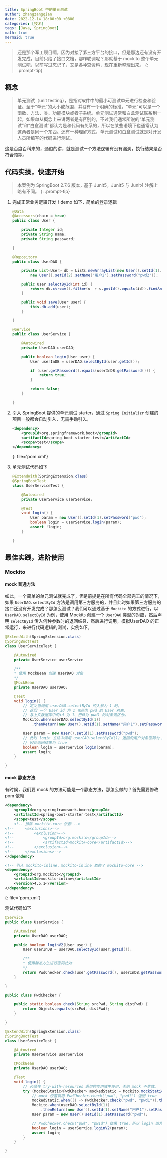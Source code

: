 ```yaml
---
title: SpringBoot 中的单元测试
author: zhangzangqian
date: 2022-12-14 18:00:00 +0800
categories: [技术]
tags: [Java, SpringBoot]
math: true
mermaid: true
---
```


> 还是那个军工项目啊，因为对接了第三方平台的接口，但是那边还有没有开发完成，目前只给了接口文档，那咋联调呢？那就基于 mockito 整个单元测试吧，以前写过忘记了，又是各种查资料，现在重新整理出来。
{: .prompt-tip}

## 概念

> 单元测试（unit testing），是指对软件中的最小可测试单元进行检查和验证。至于“单元”的大小或范围，并没有一个明确的标准，“单元”可以是一个函数、方法、类、功能模块或者子系统。单元测试通常和白盒测试联系到一起，如果单从概念上来讲两者是有区别的，不过我们通常所说的“单元测试”和“白盒测试”都认为是和代码有关系的，所以在某些语境下也通常认为这两者是同一个东西。还有一种理解方式，单元测试和白盒测试就是对开发人员所编写的代码进行测试。

这是百度百科来的，通俗的讲，就是测试一个方法逻辑有没有漏洞，执行结果是否符合预期。

## 代码实操，快速开始

> 本案例为 SpringBoot 2.7.6 版本，基于 Junit5。Junit5 与 Junit4 注解上略有不同。
{: .prompt-tip}

1. 完成正常业务逻辑开发！demo 如下，简单的登录逻辑

    ```java
    @Data
    @Accessors(chain = true)
    public class User {

        private Integer id;
        private String name;
        private String password;

    }

    @Repository
    public class UserDAO {

        private List<User> db = Lists.newArrayList(new User().setId(1).setName("用户1").setPassword("pwd1"),
            new User().setId(2).setName("用户2").setPassword("pwd2"));

        public User selectById(int id) {
            return db.stream().filter(u -> u.getId().equals(id)).findAny().orElse(null);
        }

        public void save(User user) {
            this.db.add(user);
        }

    }

    @Service
    public class UserService {

        @Autowired
        private UserDAO userDAO;

        public boolean login(User user) {
            User userInDB = userDAO.selectById(user.getId());

            if (user.getPassword().equals(userInDB.getPassword())) {
                return true;
            }

            return false;
        }

    }
    ```

2. 引入 SpringBoot 提供的单元测试 starter，通过 `Spring Initializr` 创建的项目一般都会自动引入，无需手动引入。

    ```xml
    <dependency>
        <groupId>org.springframework.boot</groupId>
        <artifactId>spring-boot-starter-test</artifactId>
        <scope>test</scope>
    </dependency>
    ```
    {: file='pom.xml'}

3. 单元测试代码如下

    ```java
    @ExtendWith(SpringExtension.class)
    @SpringBootTest
    class UserServiceTest {

        @Autowired
        private UserService userService;

        @Test
        void login() {
            User param = new User().setId(1).setPassword("pwd");
            boolean login = userService.login(param);
            assert !login;
        }

    }
    ```

## 最佳实践，进阶使用

### Mockito

#### mock 普通方法

如此，一个简单的单元测试就完成了，但是前提是在所有代码全部完工的情况下，如果 `UserDAO.selectById` 方法是调用第三方服务的，并且此时如果第三方服务的接口还没有开发完成？那怎么测试？我们可以通过基于 `Mockito` 的方式进行，以 `UserDAO.selectById` 为例，使用 Mockito 创建一个 `UserDAO` 类型的对应，然后声明 `selectById` 传入何种参数时的返回结果，然后进行调用，模拟UserDAO 的正常运行，来进行代码逻辑的测试，实例如下。

```java
@ExtendWith(SpringExtension.class)
@SpringBootTest
class UserServiceTest {

    @Autowired
    private UserService userService;

    /**
    * 使用 MockBean 创建 UserDAO 对象
    */
    @MockBean
    private UserDAO userDAO;

    @Test
    void login() {
        // 定义当调用 userDAO.selectById 的入参为 1 时，
        // 返回 一个 User id 为 1 密码为 pwd 的 User 对象，
        // 与上文数据库中的id 为 1、密码为 pwd1 的对象做区分。
        Mockito.when(userDAO.selectById(1))
            .thenReturn(new User().setId(1).setName("用户1").setPassword("pwd"));

        User param = new User().setId(1).setPassword("pwd");
        // 此时 login 方法中调用 userDAO.selectById(1) 返回的用户对象密码为 pwd
        // 因此返回结果为 true
        boolean login = userService.login(param);
        assert login;
    }

}
```

#### mock 静态方法

有时候，我们要 mock 的方法可能是一个静态方法，那怎么做的？首先需要修改 pom 依赖

```xml
<dependency>
    <groupId>org.springframework.boot</groupId>
    <artifactId>spring-boot-starter-test</artifactId>
    <scope>test</scope>
    <!-- 排除 mockito-core 依赖 -->
<!--     <exclusions>-->
<!--         <exclusion>-->
<!--             <groupId>org.mockito</groupId>-->
<!--             <artifactId>mockito-core</artifactId>-->
<!--         </exclusion>-->
<!--     </exclusions>-->
</dependency>

<!-- 引入 mockito-inline，mockito-inline 依赖了 mockito-core -->
<dependency>
    <groupId>org.mockito</groupId>
    <artifactId>mockito-inline</artifactId>
    <version>4.5.1</version>
</dependency>

```
{: file='pom.xml'}

测试代码如下

```java
@Service
public class UserService {

    @Autowired
    private UserDAO userDAO;

    public boolean loginV2(User user) {
        User userInDB = userDAO.selectById(user.getId());

        /**
        * 使用静态方法进行密码比对
        */
        return PwdChecker.check(user.getPassword(), userInDB.getPassword());
    }

}

public class PwdChecker {

    public static boolean check(String srcPwd, String distPwd) {
        return Objects.equals(srcPwd, distPwd);
    }

}

@ExtendWith(SpringExtension.class)
@SpringBootTest
class UserServiceTest {

    @Autowired
    private UserService userService;

    @MockBean
    private UserDAO userDAO;

    @Test
    void login() {
        // 必须在 try-with-resources 语句的作用域中使用，否则 mock 不生效。
        try (MockedStatic<PwdChecker> mockedStatic = Mockito.mockStatic(PwdChecker.class)) {
            // mock 设置调用 PwdChecker.check("pwd", "pwd1") 返回 true
            mockedStatic.when(() -> PwdChecker.check("pwd", "pwd1")).thenReturn(true);
            Mockito.when(userDAO.selectById(1))
                .thenReturn(new User().setId(1).setName("用户1").setPassword("pwd1"));
            User param = new User().setId(1).setPassword("pwd");

            // PwdChecker.check("pwd", "pw1d") 结果 true，所以 login 值为 true
            boolean login = userService.loginV2(param);
            assert login;
        }
    }

}

```
<!-- 
### 分层测试时，减少配置加载

通过启动可以看出，我们凄恻 -->